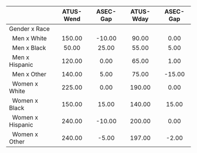 
|                      |    ATUS-Wend |     ASEC-Gap |    ATUS-Wday |     ASEC-Gap |
| -------------------- | :----------: | :----------: | :----------: | :----------: |
| Gender x Race        |              |              |              |              |
| &nbsp;&nbsp;Men x White |       150.00 |       -10.00 |        90.00 |         0.00 |
| &nbsp;&nbsp;Men x Black |        50.00 |        25.00 |        55.00 |         5.00 |
| &nbsp;&nbsp;Men x Hispanic |       120.00 |         0.00 |        65.00 |         1.00 |
| &nbsp;&nbsp;Men x Other |       140.00 |         5.00 |        75.00 |       -15.00 |
| &nbsp;&nbsp;Women x White |       225.00 |         0.00 |       190.00 |         0.00 |
| &nbsp;&nbsp;Women x Black |       150.00 |        15.00 |       140.00 |        15.00 |
| &nbsp;&nbsp;Women x Hispanic |       240.00 |       -10.00 |       200.00 |         0.00 |
| &nbsp;&nbsp;Women x Other |       240.00 |        -5.00 |       197.00 |        -2.00 |

